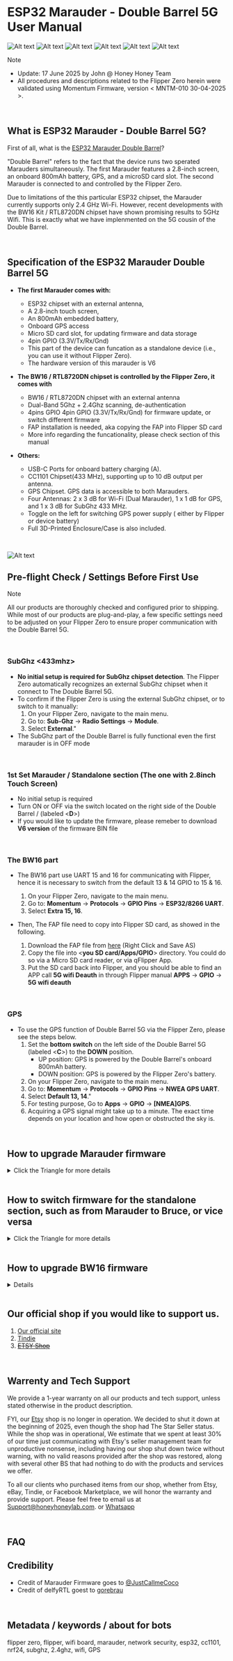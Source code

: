 # ESP32 Marauder - Double Barrel 5G User Manual

![Alt text](Assets/images/front.with.Flipper.jpg)
![Alt text](Assets/images/Back.with.description.jpg)
![Alt text](Assets/images/standalone.Bruce.with.description.jpg)
![Alt text](Assets/images/top.jpg)
![Alt text](Assets/images/right.jpg)
![Alt text](Assets/images/left.jpg)

> [!NOTE]
> - Update: 17 June 2025 by John @ Honey Honey Team
> - All procedures and descriptions related to the Flipper Zero herein were validated using Momentum Firmware, version < MNTM-010 30-04-2025 >.




<br/>


## What is ESP32 Marauder - Double Barrel 5G? 
First of all, what is the [ESP32 Marauder Double Barrel](https://github.com/HoneyHoneyTeam/ESP32-Marauder-Double-Barrel)? 

"Double Barrel" refers to the fact that the device runs two sperated Marauders simultaneously. The first Marauder features a 2.8-inch screen, an onboard 800mAh battery, GPS, and a microSD card slot. The second Marauder is connected to and controlled by the Flipper Zero.

Due to limitations of the this particular ESP32 chipset, the Marauder currently supports only 2.4 GHz Wi-Fi. However, recent developments with the BW16 Kit / RTL8720DN chipset have shown promising results to 5GHz Wifi. This is exactly what we have implenmented on the 5G cousin of the Double Barrel. 

<br/>

## Specification of the ESP32 Marauder Double Barrel 5G


- **The first Marauder comes with:**
	- ESP32 chipset with an external antenna,
	- A 2.8-inch touch screen,
	- An 800mAh embedded battery, 
	- Onboard GPS access
	- Micro SD card slot, for updating firmware and data storage
	- 4pin GPIO (3.3V/Tx/Rx/Gnd)
  	- This part of the device can funcation as a standalone device (i.e., you can use it without Flipper Zero).
   	- The hardware version of this marauder is V6

- **The BW16 / RTL8720DN chipset is controlled by the Flipper Zero, it comes with**
  	- BW16 / RTL8720DN chipset with an external antenna
  	- Dual-Band 5Ghz + 2.4Ghz scanning, de-authentication
  	- 4pins GPIO 4pin GPIO (3.3V/Tx/Rx/Gnd) for firmware update, or switch different firmware
  	- FAP <Flipper App Package> installation is needed, aka copying the FAP into Flipper SD card
  	- More info regarding the funcationality, please check <How to upgrade BW16 firmware > section of this manual

- **Others:**
	- USB-C Ports for onboard battery charging (A).
 	- CC1101 Chipset(433 MHz), supporting up to 10 dB output per antenna.
  	- GPS Chipset. GPS data is accessible to both Marauders.
  	- Four Antennas: 2 x 3 dB for Wi-Fi (Dual Marauder), 1 x 1 dB for GPS, and 1 x 3 dB for SubGhz 433 MHz.
  	- Toggle on the left for switching GPS power supply ( either by Flipper or device battery)
  	- Full 3D-Printed Enclosure/Case is also included.


<br/>

![Alt text](Assets/images/In.Comparison.png)

## Pre-flight Check / Settings Before First Use 

> [!NOTE]
> All our products are thoroughly checked and configured prior to shipping. While most of our products are plug-and-play, a few specific settings need to be adjusted on your Flipper Zero to ensure proper communication with the Double Barrel 5G.

<br/>

### SubGhz <433mhz>
- **No initial setup is required for SubGhz chipset detection**. The Flipper Zero automatically recognizes an external SubGhz chipset when it connect to The Double Barrel 5G. 
- To confirm if the Flipper Zero is using the external SubGhz chipset, or to switch to it manually:
	1. On your Flipper Zero, navigate to the main menu.
	2. Go to: **Sub-Ghz** -> **Radio Settings** -> **Module**.
	3. Select **External**."
- The SubGhz part of the Double Barrel is fully functional even the first marauder is in OFF mode


<br/>

### 1st Set Marauder / Standalone section (The one with 2.8inch Touch Screen)

- No initial setup is required
- Turn ON or OFF via the switch located on the right side of the Double Barrel / (labeled <**D**>)
- If you would like to update the firmware, please remeber to download **V6 version** of the firmware BIN file

<br/>

### The BW16 part

- The BW16 part use UART 15 and 16 for communicating with Flipper, hence it is necessary to switch from the default 13 & 14 GPIO to 15 & 16.
	1. On your Flipper Zero, navigate to the main menu.
	2. Go to: **Momentum** -> **Protocols** -> **GPIO Pins** -> **ESP32/8266 UART**.
	3. Select **Extra 15, 16**.

- Then, The FAP file need to copy into Flipper SD card, as showed in the following. 
	1. Download the FAP file from [here](Assets/5G.fap) (Right Click and Save AS)
 	2. Copy the file into <**you SD card/Apps/GPIO**> directory. You could do so via a Micro SD card reader, or via qFlipper App. 
  	3. Put the SD card back into Flipper, and you should be able to find an APP call **5G wifi Deauth** in through Flipper manual **APPS** -> **GPIO** -> **5G wifi deauth**
  	   
<br/>

### GPS

- To use the GPS function of Double Barrel 5G via the Flipper Zero, please see the steps below.
  	1. Set the **bottom switch** on the left side of the Double Barrel 5G (labeled <**C**>) to the **DOWN** position.
		- UP position: GPS is powered by the Double Barrel's onboard 800mAh battery.
  		- DOWN position: GPS is powered by the Flipper Zero's battery.
  	2. On your Flipper Zero, navigate to the main menu.
	3. Go to: **Momentum** -> **Protocols** -> **GPIO Pins** -> **NWEA GPS UART**.
	4. Select **Default 13, 14**."
	5. For testing purpose, Go to **Apps** -> **GPIO** -> **[NMEA]GPS**.
	6. Acquiring a GPS signal might take up to a minute. The exact time depends on your location and how open or obstructed the sky is.


<br/>

## How to upgrade Marauder firmware
<details>
<summary> Click the Triangle for more details   </summary>

### 1st Set Marauder (The one with 2.8inch Touch Screen)

1. Take the Micro SD card from the Double Barrel and connect to an PC / Laptop / Mac / whatever

2. Download the **V6** firmware file, which is usual inclued < **_new_hardware.bin/_v6.bin** > in the name, from [Marauder website](https://github.com/justcallmekoko/ESP32Marauder/releases).
   
3. **PLEASE PLEASE PLEASE double check which version of Marauder you have downladed and used. 
   
4. When you have checked the bin file, copy the file to the Micro SD card and rename it as< **update.bin** >. Then, insert the Micro SD card back into the Marauder Unit.

5. Please double-check that you have downloaded the correct file and verify its size to ensure it wasn't corrupted during the download process. Using the wrong or a corrupted firmware file may brick the device. If that happen, pleases check [this tutorial of how to revive / recovery the device](https://github.com/HoneyHoneyTeam/ESP-Programmer-for-Slim-Jim-Double-Barrel-Double-Barrel-5G). 
   
6. Turn on the Marauder Unit, Navigating menu as following: < **Device** > => < **Update firmware** > => < **SD Update** > => < **Yes** >. In rare cases, Marauder may repeatedly show that the firmware file is corrupted and exit the update process shortly, no matter how many times you try. We suggest using a new microSD card in such cases.
   
7. In a minute, The unit should restart itself and you are golden.

</details>
</br>

## How to switch firmware for the standalone section, such as from Marauder to Bruce, or vice versa
<details>
<summary> Click the Triangle for more details</summary>


**Notes: Based on our testing (18.June.2025), Bruce firmware can be load into the standalone section of Double Barrel / Double Barrel 5G. but it is still a bit buggy, and not 100% of Bruce funcationality is fully supported, which is understandable**

1. [An ESP32 programmer](https://github.com/HoneyHoneyTeam/ESP-Programmer-for-Slim-Jim-Double-Barrel-Double-Barrel-5G) is included in the package. Connecting the programmer to the GPIO port located in the lower-right corner of the device, as shown in the following picture.

![Alt text](https://github.com/HoneyHoneyTeam/ESP-Programmer-for-Slim-Jim-Double-Barrel-Double-Barrel-5G/blob/main/Assets/images/GPIO.Double.jpg)

2. Using Google Chrome, go to [Bruce.Computer website](https://bruce.computer/flasher). At the bottom of the page, select '**Latest Release**' -> '**Custom Boards**' -> '**Marauder V4 or V6**' -> '**Install**'
   
3. After that, while holding down the boot button (Marked as 2) on the back of the device using a pin or the metal stylus included with the Double Barrel, connect the ESP32 programmer to your PC's USB port. This will put the device into bootloader/download mode, as shown in the following picture.

![Alt text](https://github.com/HoneyHoneyTeam/ESP-Programmer-for-Slim-Jim-Double-Barrel-Double-Barrel-5G/raw/main/Assets/images/bootDouble.jpg)
   
4. If everything is set up correctly, you should be able to select the COM port from the prompt window on the Bruce website. The website will handle the rest of the process automatically.
   
5. After about a minute, the website should indicate that the process is complete. You can then disconnect the device—now it's time to explore!

6. What happen if you like to reverse back to Marauder Firmware? Check [this tutorial](https://github.com/HoneyHoneyTeam/ESP-Programmer-for-Slim-Jim-Double-Barrel-Double-Barrel-5G)


</details>
</br>

## How to upgrade BW16 firmware 
<details>

1. When we shipped out the Double Barrel 5G, the BW16 was pre-loaded with one of the 5G firmware versions. This firmware is compatible with the FAP call [5G WiFi deauth](https://github.com/HoneyHoneyTeam/ESP32-Marauder-Double-Barrel-5G/blob/main/Assets/5G.fap).

2. Regarding the effectiveness and functionality of the BW16 kit on 5G WiFi networks: it works and is quite effective. However, its functionality is limited to scanning and deauthentication. There may be other binaries or firmware options available, such as Evil Portal or CLI support, but due to time constraints and limited manpower, we haven't been able to test them all. That said, we believe the open-source community will likely develop additional tools, as around 90% of the code is compatible and reuseable.

3. If you would like to explore more on the 5G side of the business, you could load BW16 with [delfyrtl firmware and its compatiable flipper APP](https://github.com/gorebrau/delfyRTL) 

**The Delfyrtl GitHub page has a clear description of how to load the firmware, but we will be updating our own version of the loading procedure soon. Please check back in a few days for the latest instructions.  - 19.06.2025 by Anson**

</details>

<br/>

## Our official shop if you would like to support us.  
1. [Our official site](https://honeyhoneylab.com/)
2. [Tindie](https://www.tindie.com/stores/honeyhoneytrading/)
3. ~~[ETSY Shop](https://www.etsy.com/au/shop/HoneyHoneyTrading)~~

<br/>

## Warrenty and Tech Support

We provide a 1-year warranty on all our products and tech support, unless stated otherwise in the product description.

FYI, our [Etsy](https://www.etsy.com/au/shop/HoneyHoneyTrading) shop is no longer in operation. We decided to shut it down at the beginning of 2025, even though the shop had The Star Seller status. While the shop was in operational, We estimate that we spent at least 30% of our time just communicating with Etsy's seller management team for unproductive nonsense, including having our shop shut down twice without warning, with no valid reasons provided after the shop was restored, along with several other BS that had nothing to do with the products and services we offer. 

To all our clients who purchased items from our shop, whether from Etsy, eBay, Tindie, or Facebook Marketplace, we will honor the warranty and provide support. Please feel free to email us at Support@honeyhoneylab.com. or [Whatsapp](https://wa.me/61452559581) 

<br/>

## FAQ 

## Credibility
- Credit of Marauder Firmware goes to <ins>@JustCallmeCoco</ins>
- Credit of delfyRTL goest to [gorebrau](https://github.com/gorebrau/delfyRTL)

<br/>

## Metadata / keywords / about for bots ##
flipper zero, flipper, wifi board, marauder, network security, esp32, cc1101, nrf24, subghz, 2.4ghz, wifi, GPS
